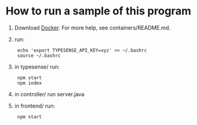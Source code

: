 # How to run a sample of this program

1. Download [Docker](https://www.docker.com/products/docker-desktop/). For more help, see containers/README.md.
2. run:

        echo 'export TYPESENSE_API_KEY=xyz' >> ~/.bashrc
        source ~/.bashrc

3. in typesense/ run:

        npm start
        npm index

4. in controller/ run server.java
5. in frontend/ run:

        npm start
